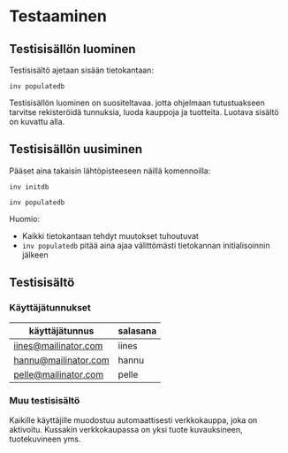 # Testaaminen

## Testisisällön luominen

Testisisältö ajetaan sisään tietokantaan:

```
inv populatedb
```

Testisisällön luominen on suositeltavaa. jotta ohjelmaan tutustuakseen tarvitse rekisteröidä tunnuksia, luoda kauppoja ja tuotteita. Luotava sisältö on kuvattu alla.

## Testisisällön uusiminen

Pääset aina takaisin lähtöpisteeseen näillä komennoilla:

```
inv initdb
```

```
inv populatedb
```

Huomio:
- Kaikki tietokantaan tehdyt muutokset tuhoutuvat
- `inv populatedb` pitää aina ajaa välittömästi tietokannan initialisoinnin jälkeen

## Testisisältö

### Käyttäjätunnukset

| käyttäjätunnus | salasana |
| -------------- | -------- |
| iines@mailinator.com | iines |
| hannu@mailinator.com | hannu |
| pelle@mailinator.com | pelle |

### Muu testisisältö

Kaikille käyttäjille muodostuu automaattisesti verkkokauppa, joka on aktivoitu. Kussakin verkkokaupassa on yksi tuote kuvauksineen, tuotekuvineen yms.
